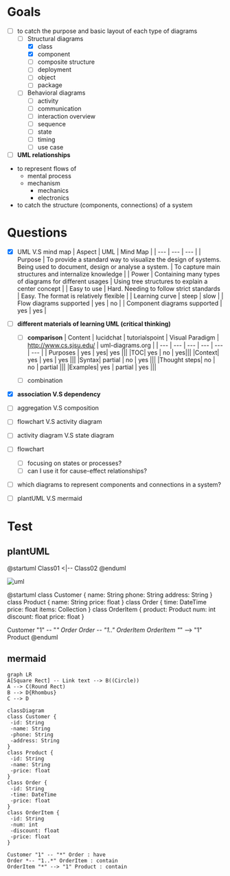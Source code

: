 # Goals
- [ ] to catch the purpose and basic layout of each type of diagrams
  - [ ] Structural diagrams
    - [x] class
    - [x] component
    - [ ] composite structure
    - [ ] deployment
    - [ ] object
    - [ ] package
  - [ ] Behavioral diagrams
    - [ ] activity
    - [ ] communication
    - [ ] interaction overview
    - [ ] sequence
    - [ ] state
    - [ ] timing
    - [ ] use case 
- [ ] **UML relationships**  
- to represent flows of
	- mental process
	- mechanism
		-  mechanics
		-  electronics
- to catch the structure (components, connections) of a system


# Questions
- [x] UML V.S mind map
  | Aspect | UML | Mind Map |
  | --- | --- | --- |
  | Purpose | To provide a standard way to visualize the design of systems. Being used to document, design or analyse a system. | To capture main structures and internalize knowledge |
  | Power | Containing many types of diagrams for different usages | Using tree structures to explain a center concept |
  | Easy to use | Hard. Needing to follow strict standards | Easy. The format is relatively flexible |
  | Learning curve | steep | slow |
  | Flow diagrams supported | yes | no |
  | Component diagrams supported | yes | yes |
  
  
- [ ] **different materials of learning UML (**critical thinking**)**
  - [ ] **comparison**
    | Content | lucidchat | tutorialspoint | Visual Paradigm | http://www.cs.sjsu.edu/ | uml-diagrams.org |
    | --- | --- | --- | --- | --- | --- |
    | Purposes | yes | yes| yes |||
    |TOC| yes | no | yes|||
    |Context| yes | yes | yes |||
    |Syntax| partial | no | yes |||
    |Thought steps| no | no | partial |||
    |Examples| yes | partial | yes |||
    
  - [ ] combination 
- [x] **association V.S dependency**
- [ ] aggregation V.S composition
- [ ] flowchart V.S activity diagram
- [ ] activity diagram V.S state diagram
- [ ] flowchart
  - [ ] focusing on states or processes?
  - [ ] can I use it for cause-effect relationships?
- [ ] which diagrams to represent components and connections in a system? 
- [ ] plantUML V.S mermaid

# Test
 
## plantUML

@startuml
Class01 <|-- Class02
@enduml

![uml](http://www.plantuml.com/plantuml/proxy?src=https://raw.githubusercontent.com/SuxinL/Notes/master/todo/2023/June/test_plantuml.iuml)

@startuml
class Customer {
 name: String
 phone: String
 address: String
}
class Product {
 name: String
 price: float
}
class Order {
 time: DateTime
 price: float
 items: Collection<OrderItem>
}
class OrderItem {
 product: Product
 num: int
 discount: float
 price: float
}

Customer "1" -- "*" Order
Order *-- "1..*" OrderItem
OrderItem "*" --> "1" Product
@enduml

## mermaid
```mermaid
graph LR
A[Square Rect] -- Link text --> B((Circle))
A --> C(Round Rect)
B --> D{Rhombus}
C --> D
```
```mermaid
classDiagram
class Customer {
 -id: String
 -name: String
 -phone: String
 -address: String
}
class Product {
 -id: String
 -name: String
 -price: float
}
class Order {
 -id: String
 -time: DateTime
 -price: float
}
class OrderItem {
 -id: String
 -num: int
 -discount: float
 -price: float
}

Customer "1" -- "*" Order : have 
Order *-- "1..*" OrderItem : contain 
OrderItem "*" --> "1" Product : contain
```

<!--stackedit_data:
eyJoaXN0b3J5IjpbLTE3MzU4MzI2MjksLTQ0MzEwNDQ3NCwxMD
gwOTk0NzM2LC0xMTc4MzUzMTMzLDk2ODQzMjgwMywxNTc2MTM0
Mjc4LDIxMjI4MzQwNTAsMTAwMDkyMjk2NiwtMTU3OTY4NzU3MC
wtMTQ1MjQyNTY2NywtOTUxMDM2ODM1XX0=
-->